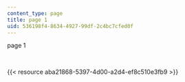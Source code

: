 ```yaml
---
content_type: page
title: page 1
uid: 536198f4-8634-4927-99df-2c4bc7cfed0f
---
```

page 1

 

{{< resource aba21868-5397-4d00-a2d4-ef8c510e3fb9 >}}
